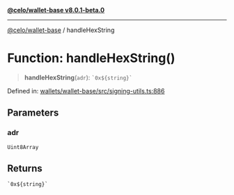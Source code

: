 [**@celo/wallet-base v8.0.1-beta.0**](../README.md)

***

[@celo/wallet-base](../README.md) / handleHexString

# Function: handleHexString()

> **handleHexString**(`adr`): `` `0x${string}` ``

Defined in: [wallets/wallet-base/src/signing-utils.ts:886](https://github.com/celo-org/developer-tooling/blob/master/packages/sdk/wallets/wallet-base/src/signing-utils.ts#L886)

## Parameters

### adr

`Uint8Array`

## Returns

`` `0x${string}` ``
